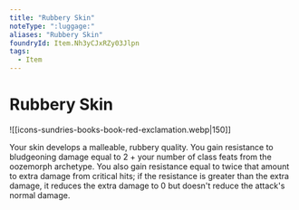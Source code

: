 ```yaml
---
title: "Rubbery Skin"
noteType: ":luggage:"
aliases: "Rubbery Skin"
foundryId: Item.Nh3yCJxRZy03Jlpn
tags:
  - Item
---
```


# Rubbery Skin
![[icons-sundries-books-book-red-exclamation.webp|150]]

Your skin develops a malleable, rubbery quality. You gain resistance to bludgeoning damage equal to 2 + your number of class feats from the oozemorph archetype. You also gain resistance equal to twice that amount to extra damage from critical hits; if the resistance is greater than the extra damage, it reduces the extra damage to 0 but doesn't reduce the attack's normal damage.

